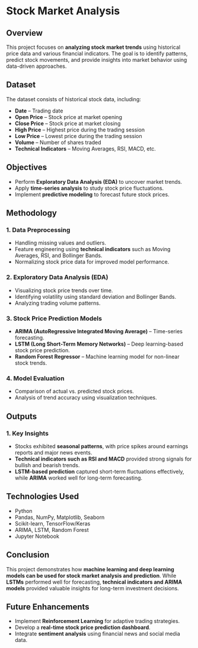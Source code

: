 # Stock Market Analysis  

## Overview  
This project focuses on **analyzing stock market trends** using historical price data and various financial indicators. The goal is to identify patterns, predict stock movements, and provide insights into market behavior using data-driven approaches.  

## Dataset  
The dataset consists of historical stock data, including:  
- **Date** – Trading date  
- **Open Price** – Stock price at market opening  
- **Close Price** – Stock price at market closing  
- **High Price** – Highest price during the trading session  
- **Low Price** – Lowest price during the trading session  
- **Volume** – Number of shares traded  
- **Technical Indicators** – Moving Averages, RSI, MACD, etc.  

## Objectives  
- Perform **Exploratory Data Analysis (EDA)** to uncover market trends.  
- Apply **time-series analysis** to study stock price fluctuations.  
- Implement **predictive modeling** to forecast future stock prices.  

## Methodology  

### 1. **Data Preprocessing**  
- Handling missing values and outliers.  
- Feature engineering using **technical indicators** such as Moving Averages, RSI, and Bollinger Bands.  
- Normalizing stock price data for improved model performance.  

### 2. **Exploratory Data Analysis (EDA)**  
- Visualizing stock price trends over time.  
- Identifying volatility using standard deviation and Bollinger Bands.  
- Analyzing trading volume patterns.  

### 3. **Stock Price Prediction Models**  
- **ARIMA (AutoRegressive Integrated Moving Average)** – Time-series forecasting.  
- **LSTM (Long Short-Term Memory Networks)** – Deep learning-based stock price prediction.  
- **Random Forest Regressor** – Machine learning model for non-linear stock trends.  

### 4. **Model Evaluation**  
- Comparison of actual vs. predicted stock prices.  
- Analysis of trend accuracy using visualization techniques.  

## Outputs  

### 1. Key Insights  
- Stocks exhibited **seasonal patterns**, with price spikes around earnings reports and major news events.  
- **Technical indicators such as RSI and MACD** provided strong signals for bullish and bearish trends.  
- **LSTM-based prediction** captured short-term fluctuations effectively, while **ARIMA** worked well for long-term forecasting.  

## Technologies Used  
- Python  
- Pandas, NumPy, Matplotlib, Seaborn  
- Scikit-learn, TensorFlow/Keras  
- ARIMA, LSTM, Random Forest  
- Jupyter Notebook  

## Conclusion  
This project demonstrates how **machine learning and deep learning models can be used for stock market analysis and prediction**. While **LSTMs** performed well for forecasting, **technical indicators and ARIMA models** provided valuable insights for long-term investment decisions.  

## Future Enhancements  
- Implement **Reinforcement Learning** for adaptive trading strategies.  
- Develop a **real-time stock price prediction dashboard**.  
- Integrate **sentiment analysis** using financial news and social media data.  
